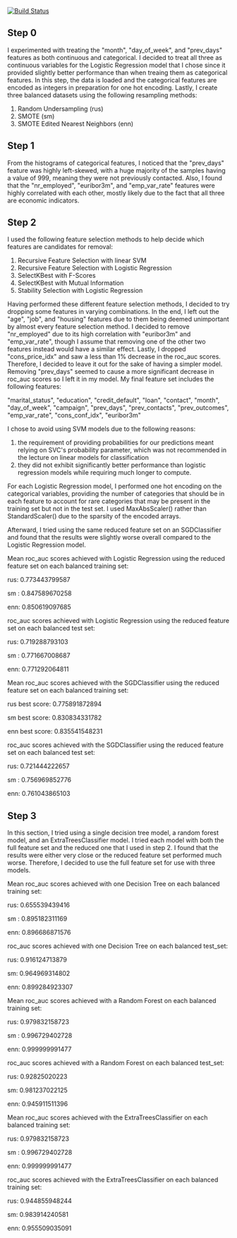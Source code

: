 [![Build Status](https://travis-ci.com/AppliedMachineLearning/homework-iii-wl2522.svg?token=iNBzZsJXgnHySWzKHvjP&branch=master)](https://travis-ci.com/AppliedMachineLearning/homework-iii-wl2522)


Step 0
------


I experimented with treating the "month", "day_of_week", and "prev_days" features as both continuous and categorical.
I decided to treat all three as continuous variables for the Logistic Regression model that I chose since it provided slightly better performance than when treaing them as categorical features.
In this step, the data is loaded and the categorical features are encoded as integers in preparation for one hot encoding.
Lastly, I create three balanced datasets using the following resampling methods:


1) Random Undersampling (rus)
2) SMOTE (sm)
3) SMOTE Edited Nearest Neighbors (enn)

	
Step 1
------
	

From the histograms of categorical features, I noticed that the "prev_days" feature was highly left-skewed, with a huge majority of the samples having a value of 999, meaning they were not previously contacted.
Also, I found that the "nr_employed", "euribor3m", and "emp_var_rate" features were highly correlated with each other, mostly likely due to the fact that all three are economic indicators.


Step 2
------


I used the following feature selection methods to help decide which features are candidates for removal:


1) Recursive Feature Selection with linear SVM
2) Recursive Feature Selection with Logistic Regression
3) SelectKBest with F-Scores
4) SelectKBest with Mutual Information
5) Stability Selection with Logistic Regression


Having performed these different feature selection methods, I decided to try dropping some features in varying combinations. In the end, I left out the "age", "job", and "housing" features due to them being deemed unimportant by almost every feature selection method. I decided to remove "nr_employed" due to its high correlation with "euribor3m" and "emp_var_rate", though I assume that removing one of the other two features instead would have a similar effect. Lastly, I dropped "cons_price_idx" and saw a less than 1% decrease in the roc_auc scores. Therefore, I decided to leave it out for the sake of having a simpler model. Removing "prev_days" seemed to cause a more significant decrease in roc_auc scores so I left it in my model. My final feature set includes the following features: 

"marital_status", "education", "credit_default", "loan", "contact", "month", "day_of_week", "campaign", "prev_days", "prev_contacts", "prev_outcomes", "emp_var_rate", "cons_conf_idx", "euribor3m"


I chose to avoid using SVM models due to the following reasons:


1) the requirement of providing probabilities for our predictions meant relying on SVC's probability parameter, which was not recommended in the lecture on linear models for classification
2) they did not exhibit significantly better performance than logistic regression models while requiring much longer to compute.


For each Logistic Regression model, I performed one hot encoding on the categorical variables, providing the number of categories that should be in each feature to account for rare categories that may be present in the training set but not in the test set. I used MaxAbsScaler() rather than StandardScaler() due to the sparsity of the encoded arrays.

Afterward, I tried using the same reduced feature set on an SGDClassifier and found that the results were slightly worse overall compared to the Logistic Regression model.


Mean roc_auc scores achieved with Logistic Regression using the reduced feature set on each balanced training set:


rus: 0.773443799587

sm : 0.847589670258

enn: 0.850619097685


roc_auc scores achieved with Logistic Regression using the reduced feature set on each balanced test set:


rus: 0.719288793103

sm : 0.771667008687

enn: 0.771292064811


Mean roc_auc scores achieved with the SGDClassifier using the reduced feature set on each balanced training set:


rus best score: 0.775891872894

sm  best score: 0.830834331782

enn best score: 0.835541548231


roc_auc scores achieved with the SGDClassifier using the reduced feature set on each balanced test set:


rus: 0.721444222657

sm : 0.756969852776

enn: 0.761043865103


Step 3
------


In this section, I tried using a single decision tree model, a random forest model, and an ExtraTreesClassifier model. I tried each model with both the full feature set and the reduced one that I used in step 2. I found that the results were either very close or the reduced feature set performed much worse. Therefore, I decided to use the full feature set for use with three models.


Mean roc_auc scores achieved with one Decision Tree on each balanced training set:


rus: 0.655539439416

sm : 0.895182311169

enn: 0.896686871576


roc_auc scores achieved with one Decision Tree on each balanced test_set:


rus: 0.916124713879

sm: 0.964969314802

enn: 0.899284923307


Mean roc_auc scores achieved with a Random Forest on each balanced training set:


rus: 0.979832158723

sm : 0.996729402728

enn: 0.999999991477


roc_auc scores achieved with a Random Forest on each balanced test_set:


rus: 0.92825020223

sm: 0.981237022125

enn: 0.945911511396


Mean roc_auc scores achieved with the ExtraTreesClassifier on each balanced training set:


rus: 0.979832158723

sm : 0.996729402728

enn: 0.999999991477


roc_auc scores achieved with the ExtraTreesClassifier on each balanced training set:


rus: 0.944855948244

sm: 0.983914240581

enn: 0.955509035091
